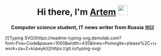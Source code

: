 <h1 align="center">Hi there, I'm <a href="https://www.youtube.com/watch?v=dQw4w9WgXcQ/" target="_blank">Artem</a> 
<img src="https://github.com/blackcater/blackcater/raw/main/images/Hi.gif" height="32"/></h1>
<h3 align="center">Computer science student, IT news writer from Russia 🇷🇺</h3>
[![Typing SVG](https://readme-typing-svg.demolab.com?font=Fira+Code&pause=1000&width=435&lines=Pomogite+please%2C+i+work+za+2+kopeyki)](https://git.io/typing-svg)
